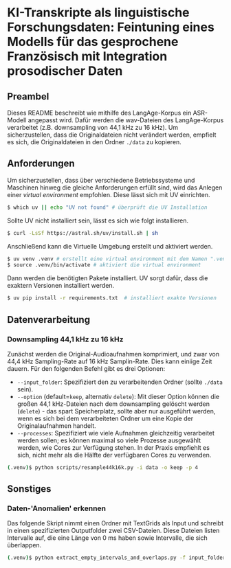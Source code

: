 # KI-Transkripte als linguistische Forschungsdaten: Feintuning eines Modells für das gesprochene Französisch mit Integration prosodischer Daten

## Preambel

Dieses README beschreibt wie mithilfe des LangAge-Korpus ein ASR-Modell angepasst wird. Dafür werden die wav-Dateien des LangAge-Korpus verarbeitet (z.B. downsampling von 44,1 kHz zu 16 kHz). Um sicherzustellen, dass die Originaldateien nicht verändert werden, empfielt es sich, die Originaldateien in den Ordner `./data` zu kopieren.

## Anforderungen

Um sicherzustellen, dass über verschiedene Betriebssysteme und Maschinen hinweg die gleiche Anforderungen erfüllt sind, wird das Anlegen einer *virtual environment* empfohlen. Diese lässt sich mit UV einrichten.

```bash
$ which uv || echo "UV not found" # überprüft die UV Installation
```

Sollte UV nicht installiert sein, lässt es sich wie folgt installieren.

```bash
$ curl -LsSf https://astral.sh/uv/install.sh | sh
```

Anschließend kann die Virtuelle Umgebung erstellt und aktiviert werden.

```bash
$ uv venv .venv # erstellt eine virtual environment mit dem Namen ".venv"
$ source .venv/bin/activate # aktiviert die virtual environment
```

Dann werden die benötigten Pakete installiert. UV sorgt dafür, dass die exaktern Versionen installiert werden.

```bash
$ uv pip install -r requirements.txt  # installiert exakte Versionen
```

## Datenverarbeitung

### Downsampling 44,1 kHz zu 16 kHz

Zunächst werden die Original-Audioaufnahmen komprimiert, und zwar von 44,4 kHz Sampling-Rate auf 16 kHz Samplin-Rate. Dies kann einiige Zeit dauern. Für den folgenden Befehl gibt es drei Optionen:

- `--input_folder`: Spezifiziert den zu verarbeitenden Ordner (sollte `./data` sein).
- `--option` (default=`keep`, alternativ `delete`): Mit dieser Option können die großen 44,1 kHz-Dateien nach dem downsampling gelöscht werden (`delete`) - das spart Speicherplatz, sollte aber nur ausgeführt werden, wenn es sich bei dem verarbeiteten Ordner um eine Kopie der Originalaufnahmen handelt.
- `--processes`: Spezifiziert wie viele Aufnahmen gleichzeitig verarbeitet werden sollen; es können maximal so viele Prozesse ausgewählt werden, wie Cores zur Verfügung stehen. In der Praxis empfiehlt es sich, nicht mehr als die Hälfte der verfügbaren Cores zu verwenden.

```bash
(.venv)$ python scripts/resample44k16k.py -i data -o keep -p 4
```



## Sonstiges

### Daten-'Anomalien' erkennen

Das folgende Skript nimmt einen Ordner mit TextGrids als Input und schreibt in einen spezifizierten Outputfolder zwei CSV-Dateien. Diese Dateien listen Intervalle auf, die eine Länge von 0 ms haben sowie Intervalle, die sich überlappen.

```bash
(.venv)$ python extract_empty_intervals_and_overlaps.py -f input_folder -o output_folder
```